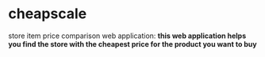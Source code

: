 # cheapscale
store item price comparison web application:
**this web application helps you find the store with the cheapest price for the product you want to buy**

